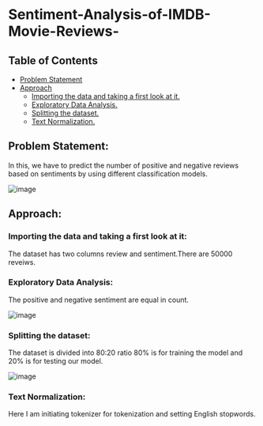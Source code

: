 # Sentiment-Analysis-of-IMDB-Movie-Reviews-
## Table of Contents
* [Problem Statement](#Problem-Statement)
* [Approach](#Approach)
  * [Importing the data and taking a first look at it.](#Importing-the-data-and-taking-a-first-look-at-it)
  * [Exploratory Data Analysis.](#Exploratory-Data-Analysis)
  * [Splitting the dataset.](#Splitting-the-dataset)
  * [Text Normalization.](#Text-Normalization)





## Problem Statement:
In this, we have to predict the number of positive and negative reviews based on sentiments by using different classification models.

![image](https://user-images.githubusercontent.com/55452866/89191685-ec1d4600-d5c0-11ea-94be-de8793258b00.png)

## Approach:

### Importing the data and taking a first look at it:
The dataset has two columns review and sentiment.There are 50000 reveiws.

### Exploratory Data Analysis:
The positive and negative sentiment are equal in count.

![image](https://user-images.githubusercontent.com/55452866/89194735-5fc15200-d5c5-11ea-8a28-7e9a8463fcc0.png)

### Splitting the dataset:
The dataset is divided into 80:20 ratio 80% is for training the model and 20% is for testing our model.

![image](https://user-images.githubusercontent.com/55452866/89196336-b596f980-d5c7-11ea-94d6-7c067644dd54.png)


### Text Normalization:
Here I am initiating tokenizer for tokenization and setting English stopwords. 


